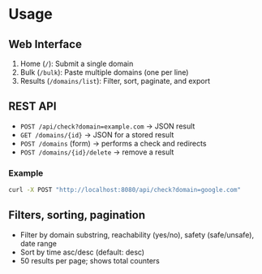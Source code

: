 # Usage

## Web Interface
1. Home (`/`): Submit a single domain
2. Bulk (`/bulk`): Paste multiple domains (one per line)
3. Results (`/domains/list`): Filter, sort, paginate, and export

## REST API
- `POST /api/check?domain=example.com` → JSON result
- `GET /domains/{id}` → JSON for a stored result
- `POST /domains` (form) → performs a check and redirects
- `POST /domains/{id}/delete` → remove a result

### Example
```bash
curl -X POST "http://localhost:8080/api/check?domain=google.com"
```

## Filters, sorting, pagination
- Filter by domain substring, reachability (yes/no), safety (safe/unsafe), date range
- Sort by time asc/desc (default: desc)
- 50 results per page; shows total counters

